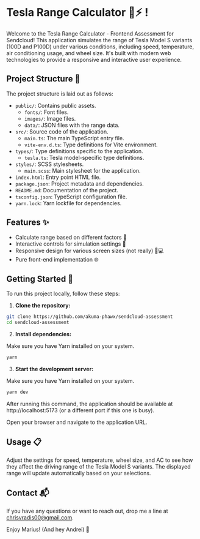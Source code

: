 # Tesla Range Calculator 🚗⚡ !

Welcome to the Tesla Range Calculator - Frontend Assessment for Sendcloud! This application simulates the range of Tesla Model S variants (100D and P100D) under various conditions, including speed, temperature, air conditioning usage, and wheel size. It's built with modern web technologies to provide a responsive and interactive user experience.

## Project Structure 📂

The project structure is laid out as follows:

- `public/`: Contains public assets.
  - `fonts/`: Font files.
  - `images/`: Image files.
  - `data/`: JSON files with the range data.
- `src/`: Source code of the application.
  - `main.ts`: The main TypeScript entry file.
  - `vite-env.d.ts`: Type definitions for Vite environment.
- `types/`: Type definitions specific to the application.
  - `tesla.ts`: Tesla model-specific type definitions.
- `styles/`: SCSS stylesheets.
  - `main.scss`: Main stylesheet for the application.
- `index.html`: Entry point HTML file.
- `package.json`: Project metadata and dependencies.
- `README.md`: Documentation of the project.
- `tsconfig.json`: TypeScript configuration file.
- `yarn.lock`: Yarn lockfile for dependencies.

## Features ✨

- Calculate range based on different factors 📏
- Interactive controls for simulation settings 🔧
- Responsive design for various screen sizes (not really) 📱💻
- Pure front-end implementation 🌐

## Getting Started 🚀

To run this project locally, follow these steps:

1. **Clone the repository:**

```bash
git clone https://github.com/akuma-phawx/sendcloud-assessment
cd sendcloud-assessment
```

2. **Install dependencies:**

Make sure you have Yarn installed on your system.

```bash
yarn
```

3. **Start the development server:**

Make sure you have Yarn installed on your system.

```bash
yarn dev
```

After running this command, the application should be available at http://localhost:5173 (or a different port if this one is busy).

Open your browser and navigate to the application URL.

## Usage 📋

Adjust the settings for speed, temperature, wheel size, and AC to see how they affect the driving range of the Tesla Model S variants. The displayed range will update automatically based on your selections.

## Contact 📬

If you have any questions or want to reach out, drop me a line at chrisvradis00@gmail.com.

Enjoy Marius! (And hey Andrei) 🎉
